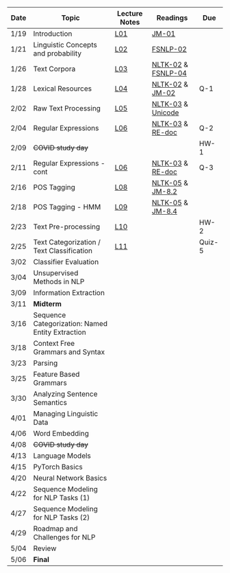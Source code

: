 

| Date  | Topic                                    | Lecture Notes           | Readings             |  Due     |
| ----- |------------------------------------------|-------------------------|---------------|--------------|
| 1/19  | Introduction                             | [L01](Lectures/Lec_01)  | [JM-01](https://web.stanford.edu/~jurafsky/slp3/)     |              |
| 1/21  | Linguistic Concepts and probability      | [L02](Lectures/Lec_02)  | [FSNLP-02](https://nlp.stanford.edu/fsnlp/)           |              |
| 1/26  | Text Corpora                             | [L03](Lectures/Lec_03)  | [NLTK-02](https://www.nltk.org/book/ch02.html) & [FSNLP-04](https://nlp.stanford.edu/fsnlp/)         |              |
| 1/28  | Lexical Resources                        | [L04](Lectures/Lec_04)  | [NLTK-02](https://www.nltk.org/book/ch02.html) & [JM-02](https://web.stanford.edu/~jurafsky/slp3/)         |      Q-1      |
| 2/02  | Raw Text Processing                      | [L05](Lectures/Lec_05)  | [NLTK-03](https://www.nltk.org/book/ch03.html) & [Unicode](https://unicode.org/standard/principles.html)     |             |
| 2/04  | Regular Expressions                      | [L06](Lectures/Lec_06)  | [NLTK-03](https://www.nltk.org/book/ch03.html) & [RE-doc](https://docs.python.org/3/howto/regex.html)       |      Q-2      |
| 2/09  | ~~COVID study day~~                      |                         |               |    HW-1      |
| 2/11  | Regular Expressions - cont               | [L06](Lectures/Lec_06)  | [NLTK-03](https://www.nltk.org/book/ch03.html) & [RE-doc](https://docs.python.org/3/howto/regex.html)       |      Q-3      |
| 2/16  | POS Tagging                              | [L08](Lectures/Lec_08)  | [NLTK-05](https://www.nltk.org/book/ch05.html) & [JM-8.2](https://web.stanford.edu/~jurafsky/slp3/ed3book_dec302020.pdf)         |              |
| 2/18  | POS Tagging - HMM                        | [L09](Lectures/Lec_09)  | [NLTK-05](https://www.nltk.org/book/ch05.html) & [JM-8.4](https://web.stanford.edu/~jurafsky/slp3/ed3book_dec302020.pdf)         |              |
| 2/23  | Text Pre-processing                      |  [L10](Lectures/Lec_10) |               |     HW-2     |
| 2/25  | Text Categorization / Text Classification|  [L11](Lectures/Lec_11) |               |     Quiz-5   |
| 3/02  | Classifier Evaluation                    |                         |               |              |
| 3/04  | Unsupervised Methods in NLP              |                         |               |              |
| 3/09  | Information Extraction                   |                         |               |              |
| 3/11  | **Midterm**                              |                         |               |              |
| 3/16  | Sequence Categorization: Named Entity Extraction|                  |               |              |
| 3/18  | Context Free Grammars and Syntax         |                         |               |              |
| 3/23  | Parsing                                  |                         |               |              |
| 3/25  | Feature Based Grammars                   |                         |               |              |
| 3/30  | Analyzing Sentence Semantics             |                         |               |              |
| 4/01  | Managing Linguistic Data                 |                         |               |              |
| 4/06  | Word Embedding                           |                         |               |              |
| 4/08  | ~~COVID study day~~                      |                         |               |              |
| 4/13  | Language Models                          |                         |               |              |
| 4/15  | PyTorch Basics                           |                         |               |              |
| 4/20  | Neural Network Basics                    |                         |               |              |
| 4/22  | Sequence Modeling for NLP Tasks (1)      |                         |               |              |
| 4/27  | Sequence Modeling for NLP Tasks (2)      |                         |               |              |
| 4/29  | Roadmap and Challenges for NLP           |                         |               |              |
| 5/04  | Review                                   |                         |               |              |
| 5/06  | **Final**                                |                         |               |              |




